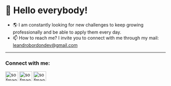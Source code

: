 # 👋  Hello everybody!

 - 🌎 I am constantly looking for new challenges to keep growing professionally and be able to apply them every day.
 - 📫 How to reach me? I invite you to connect with me through my mail: leandrobordondev@gmail.com
***

<h3 align="left">Connect with me:</h3>
<p align="left">
<a href="https://www.linkedin.com/in/leandro-bordon" target="blank"><img align="center" src="https://raw.githubusercontent.com/rahuldkjain/github-profile-readme-generator/master/src/images/icons/Social/linked-in-alt.svg" alt="sofmagon" height="30" width="40" /></a>
<a href="https://www.youtube.com/channel/UC5lN0bOiFRuigjBBIjBE_nA" target="blank"><img align="center" src="https://raw.githubusercontent.com/rahuldkjain/github-profile-readme-generator/master/src/images/icons/Social/youtube.svg" alt="sofmagon" height="30" width="40" /></a>
<a href="https://instagram.com/sofmagon" target="blank"><img align="center" src="https://raw.githubusercontent.com/rahuldkjain/github-profile-readme-generator/master/src/images/icons/Social/instagram.svg" alt="sofmagon" height="30" width="40" /></a>
</p>

<!---
kosekijsx/kosekijsx is a ✨ special ✨ repository because its `README.md` (this file) appears on your GitHub profile.
You can click the Preview link to take a look at your changes.
--->
